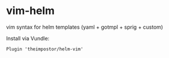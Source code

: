 # vim-helm
vim syntax for helm templates (yaml + gotmpl + sprig + custom)

Install via Vundle:

```vim
Plugin 'theimpostor/helm-vim'
```
